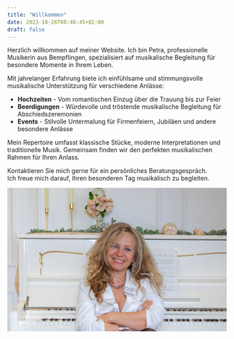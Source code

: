 ```yaml
---
title: "Willkommen"
date: 2023-10-26T08:48:45+02:00
draft: false
---
```


Herzlich willkommen auf meiner Website. Ich bin Petra, professionelle Musikerin aus Bempflingen, spezialisiert auf musikalische Begleitung für besondere Momente in Ihrem Leben.

Mit jahrelanger Erfahrung biete ich einfühlsame und stimmungsvolle musikalische Unterstützung für verschiedene Anlässe:

* **Hochzeiten** - Vom romantischen Einzug über die Trauung bis zur Feier
* **Beerdigungen** - Würdevolle und tröstende musikalische Begleitung für Abschiedszeremonien
* **Events** - Stilvolle Untermalung für Firmenfeiern, Jubiläen und andere besondere Anlässe

Mein Repertoire umfasst klassische Stücke, moderne Interpretationen und traditionelle Musik. Gemeinsam finden wir den perfekten musikalischen Rahmen für Ihren Anlass.

Kontaktieren Sie mich gerne für ein persönliches Beratungsgespräch.  
Ich freue mich darauf, Ihren besonderen Tag musikalisch zu begleiten.

![Petra](/images/petra.jpg)